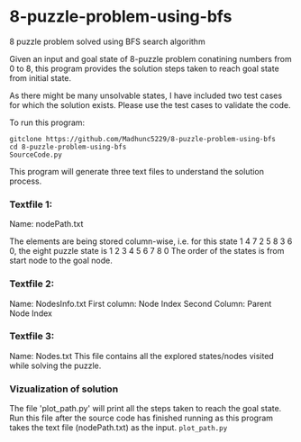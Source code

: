 # 8-puzzle-problem-using-bfs
8 puzzle problem solved using BFS search algorithm

Given an input and goal state of 8-puzzle problem conatining numbers from 0 to 8, this program provides the solution steps taken to reach goal state from initial state.

As there might be many unsolvable states, I have included two test cases for which the solution exists. Please use the test cases to validate the code.

To run this program:

`gitclone https://github.com/Madhunc5229/8-puzzle-problem-using-bfs`  
``cd 8-puzzle-problem-using-bfs``  
``SourceCode.py``  


This program will generate three text files to understand the solution process.

### Textfile 1:​
Name: nodePath.txt​

The elements are being stored column-wise, i.e. for this state 1 4 7 2 5 8 3 6 0, the eight puzzle state is​
1 2 3​
4 5 6​
7 8 0​
The order of the states is from start node to the goal node.

### Textfile 2:​
Name: NodesInfo.txt​
First column: Node Index​
Second Column: Parent Node Index

### Textfile 3:​
Name: Nodes.txt​
This file contains all the explored states/nodes visited while solving the puzzle.

### Vizualization of solution
The file 'plot_path.py' will print all the steps taken to reach the goal state.
Run this file after the source code has finished running as this program takes the text file (nodePath.txt) as the input.
``plot_path.py``
